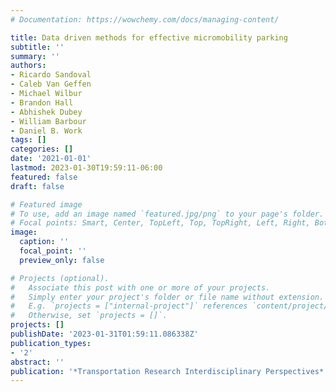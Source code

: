 ```yaml
---
# Documentation: https://wowchemy.com/docs/managing-content/

title: Data driven methods for effective micromobility parking
subtitle: ''
summary: ''
authors:
- Ricardo Sandoval
- Caleb Van Geffen
- Michael Wilbur
- Brandon Hall
- Abhishek Dubey
- William Barbour
- Daniel B. Work
tags: []
categories: []
date: '2021-01-01'
lastmod: 2023-01-30T19:59:11-06:00
featured: false
draft: false

# Featured image
# To use, add an image named `featured.jpg/png` to your page's folder.
# Focal points: Smart, Center, TopLeft, Top, TopRight, Left, Right, BottomLeft, Bottom, BottomRight.
image:
  caption: ''
  focal_point: ''
  preview_only: false

# Projects (optional).
#   Associate this post with one or more of your projects.
#   Simply enter your project's folder or file name without extension.
#   E.g. `projects = ["internal-project"]` references `content/project/deep-learning/index.md`.
#   Otherwise, set `projects = []`.
projects: []
publishDate: '2023-01-31T01:59:11.086338Z'
publication_types:
- '2'
abstract: ''
publication: '*Transportation Research Interdisciplinary Perspectives*'
---
```

